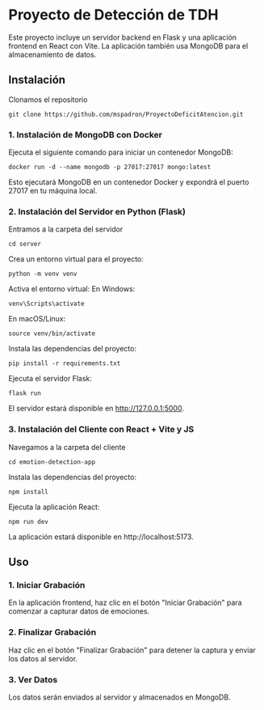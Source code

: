 # Proyecto de Detección de TDH

Este proyecto incluye un servidor backend en Flask y una aplicación frontend en React con Vite. La aplicación también usa MongoDB para el almacenamiento de datos.

## Instalación
Clonamos el repositorio
```
git clone https://github.com/mspadron/ProyectoDeficitAtencion.git
```


### 1. Instalación de MongoDB con Docker

Ejecuta el siguiente comando para iniciar un contenedor MongoDB:

```
docker run -d --name mongodb -p 27017:27017 mongo:latest
```
Esto ejecutará MongoDB en un contenedor Docker y expondrá el puerto 27017 en tu máquina local.

### 2. Instalación del Servidor en Python (Flask)
Entramos a la carpeta del servidor

```
cd server
```
Crea un entorno virtual para el proyecto:

```
python -m venv venv
```
Activa el entorno virtual:
En Windows:

```
venv\Scripts\activate
```

En macOS/Linux:

```
source venv/bin/activate
```

Instala las dependencias del proyecto:

```
pip install -r requirements.txt
```
Ejecuta el servidor Flask:

```
flask run
```
El servidor estará disponible en http://127.0.0.1:5000.

### 3. Instalación del Cliente con React + Vite y JS
Navegamos a la carpeta del cliente

```
cd emotion-detection-app
```

Instala las dependencias del proyecto:

```
npm install
```

Ejecuta la aplicación React:

```
npm run dev
```

La aplicación estará disponible en http://localhost:5173.

## Uso
### 1. Iniciar Grabación
En la aplicación frontend, haz clic en el botón "Iniciar Grabación" para comenzar a capturar datos de emociones.

### 2. Finalizar Grabación
Haz clic en el botón "Finalizar Grabación" para detener la captura y enviar los datos al servidor.

### 3. Ver Datos
Los datos serán enviados al servidor y almacenados en MongoDB.
